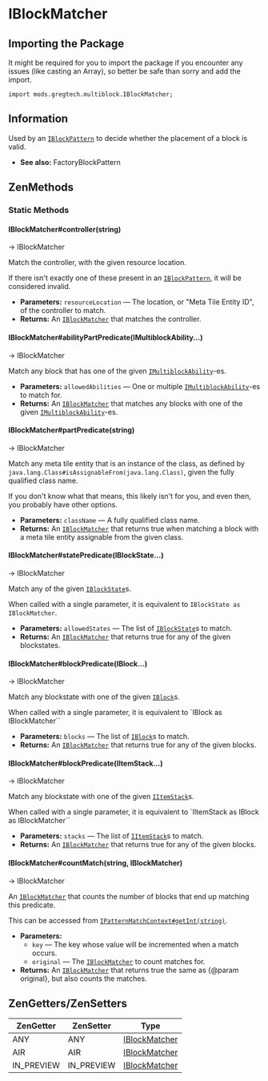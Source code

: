 # IBlockMatcher

## Importing the Package

It might be required for you to import the package if you encounter any issues (like casting an Array), so better be safe than sorry and add the import.
```zenscript
import mods.gregtech.multiblock.IBlockMatcher;
```
## Information
Used by an [`IBlockPattern`](../Interfaces/IBlockPattern.md) to decide whether the placement of a block is valid.

 * **See also:** FactoryBlockPattern

## ZenMethods

### Static Methods
#### IBlockMatcher#controller(string)
-> IBlockMatcher

Match the controller, with the given resource location.

If there isn't exactly one of these present in an [`IBlockPattern`](../Interfaces/IBlockPattern.md), it will be considered invalid.

 * **Parameters:** `resourceLocation` — The location, or "Meta Tile Entity ID", of the controller to match.
 * **Returns:** An [`IBlockMatcher`](#IBlockMatcher) that matches the controller.

#### IBlockMatcher#abilityPartPredicate(IMultiblockAbility...)
-> IBlockMatcher

Match any block that has one of the given [`IMultiblockAbility`](../Interfaces/IMultiblockAbility.md)-es.

 * **Parameters:** `allowedAbilities` — One or multiple [`IMultiblockAbility`](../Interfaces/IMultiblockAbility.md)-es to match for.
 * **Returns:** An [`IBlockMatcher`](#IBlockMatcher) that matches any blocks with one of the given [`IMultiblockAbility`](../Interfaces/IMultiblockAbility.md)-es.

#### IBlockMatcher#partPredicate(string)
-> IBlockMatcher

Match any meta tile entity that is an instance of the class, as defined by `java.lang.Class#isAssignableFrom(java.lang.Class)`, given the fully qualified class name.

If you don't know what that means, this likely isn't for you, and even then, you probably have other options.

 * **Parameters:** `className` — A fully qualified class name.
 * **Returns:** An [`IBlockMatcher`](#IBlockMatcher) that returns true when matching a block with a meta tile entity assignable from the given class.

#### IBlockMatcher#statePredicate(IBlockState...)
-> IBlockMatcher

Match any of the given [`IBlockState`](../../../Vanilla/Blocks/IBlockState.md)s.

When called with a single parameter, it is equivalent to `IBlockState as IBlockMatcher`.

 * **Parameters:** `allowedStates` — The list of [`IBlockState`](../../../Vanilla/Blocks/IBlockState.md)s to match.
 * **Returns:** An [`IBlockMatcher`](#IBlockMatcher) that returns true for any of the given blockstates.

#### IBlockMatcher#blockPredicate(IBlock...)
-> IBlockMatcher

Match any blockstate with one of the given [`IBlock`](../../../Vanilla/Blocks/IBlock.md)s.

When called with a single parameter, it is equivalent to `IBlock as IBlockMatcher``

 * **Parameters:** `blocks` — The list of [`IBlock`](../../../Vanilla/Blocks/IBlock.md)s to match.
 * **Returns:** An [`IBlockMatcher`](#IBlockMatcher) that returns true for any of the given blocks.

#### IBlockMatcher#blockPredicate(IItemStack...)
-> IBlockMatcher

Match any blockstate with one of the given [`IItemStack`](../../../Vanilla/Items/IItemStack.md)s.

When called with a single parameter, it is equivalent to `IItemStack as IBlock as IBlockMatcher``

 * **Parameters:** `stacks` — The list of [`IItemStack`](../../../Vanilla/Items/IItemStack.md)s to match.
 * **Returns:** An [`IBlockMatcher`](#IBlockMatcher) that returns true for any of the given blocks.

#### IBlockMatcher#countMatch(string, IBlockMatcher)
-> IBlockMatcher

An [`IBlockMatcher`](#IBlockMatcher) that counts the number of blocks that end up matching this predicate.

This can be accessed from [`IPatternMatchContext#getInt(string)`](../Interfaces/IPatternMatchContext.md#ipatternmatchcontextgetintstring).

 * **Parameters:**
   * `key` — The key whose value will be incremented when a match occurs.
   * `original` — The [`IBlockMatcher`](#IBlockMatcher) to count matches for.
 * **Returns:** An [`IBlockMatcher`](#IBlockMatcher) that returns true the same as {@param original}, but also counts the matches.

## ZenGetters/ZenSetters
| ZenGetter | ZenSetter | Type |
| --- | --- | --- |
| ANY | ANY | [IBlockMatcher](IBlockMatcher.md) |
| AIR | AIR | [IBlockMatcher](IBlockMatcher.md) |
| IN_PREVIEW | IN_PREVIEW | [IBlockMatcher](IBlockMatcher.md) |
